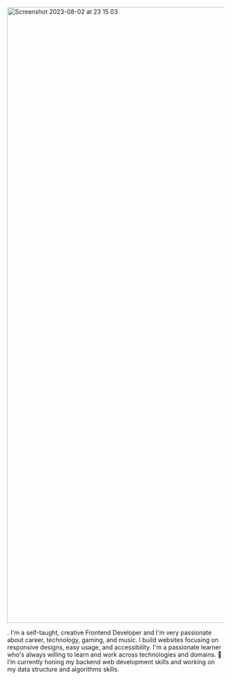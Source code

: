 <img width="1427" alt="Screenshot 2023-08-02 at 23 15 03" src="https://github.com/DawnTurn/DawnTurn/assets/140910933/e7ff9c30-22bc-4ade-96fe-7ec8e2840fec">

.
I'm a self-taught, creative Frontend Developer and I'm very passionate about career, technology, gaming, and music. I build websites focusing on responsive designs, easy usage, and accessibility.
I'm a passionate learner who's always willing to learn and work across technologies and domains. 🌱 I’m currently honing my backend web development skills and working on my data structure and algorithms skills.

<!---
DawnTurn/DawnTurn is a ✨ special ✨ repository because its `README.md` (this file) appears on your GitHub profile.
You can click the Preview link to take a look at your changes.
--->
